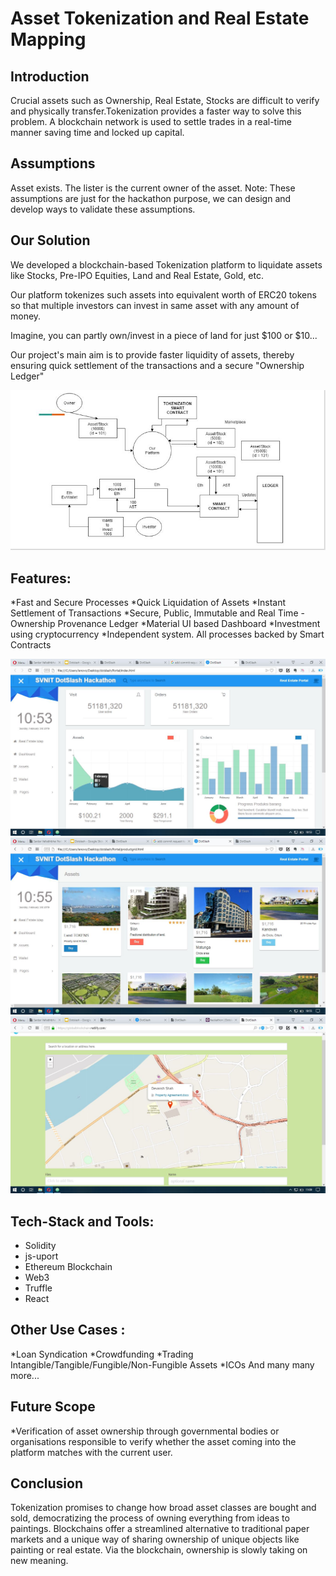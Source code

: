 
# Asset Tokenization and Real Estate Mapping

## Introduction

Crucial assets such as Ownership, Real Estate, Stocks are difficult to verify and physically transfer.Tokenization provides a faster way to solve this problem. A blockchain network is used to settle trades in a real-time manner saving time and locked up capital.

## Assumptions

Asset exists.
The lister is the current owner of the asset.
Note: These assumptions are just for the hackathon purpose, we can design and develop ways to validate these assumptions.

## Our Solution

We developed a blockchain-based Tokenization platform to liquidate assets like Stocks, Pre-IPO Equities, Land and Real Estate, Gold, etc. 
 
Our platform tokenizes such assets into equivalent worth of ERC20 tokens so that multiple investors can invest in same asset with any amount of money. 
 
Imagine, you can partly own/invest in a piece of land for just $100 or $10...
  
Our project's main aim is to provide faster liquidity of assets, thereby ensuring quick settlement of the transactions and a secure "Ownership Ledger"

![Architecture Diagram](Screenshots/Architecture.jpg)

## Features:

*Fast and Secure Processes
*Quick Liquidation of Assets
*Instant Settlement of Transactions
*Secure, Public, Immutable and Real Time - Ownership Provenance Ledger
*Material UI based Dashboard
*Investment using cryptocurrency
*Independent system. All processes backed by Smart Contracts

![Analysis](Screenshots/admindashboard.JPG)
![Portal](Screenshots/page1.JPG)
![Map](Screenshots/map.JPG)


## Tech-Stack and Tools:

* Solidity
* js-uport
* Ethereum Blockchain
* Web3
* Truffle
* React

## Other Use Cases :

*Loan Syndication
*Crowdfunding
*Trading Intangible/Tangible/Fungible/Non-Fungible Assets
*ICOs  And many many more...

## Future Scope

*Verification of asset ownership through governmental bodies or organisations responsible to verify whether the asset coming into the platform matches with the current user.

## Conclusion

Tokenization promises to change how broad asset classes are bought and sold, democratizing the process of owning everything from ideas to paintings. Blockchains offer a streamlined alternative to traditional paper markets and a unique way of sharing ownership of unique objects like painting or real estate.
Via the blockchain, ownership is slowly taking on new meaning.
